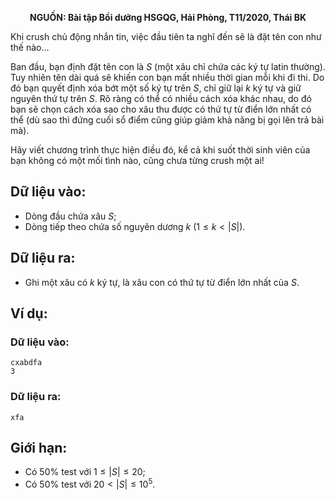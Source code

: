**<center>NGUỒN: Bài tập Bồi dưỡng HSGQG, Hải Phòng, T11/2020, Thái BK</center>**

Khi crush chủ động nhắn tin, việc đầu tiên ta nghĩ đến sẽ là đặt tên con như thế nào...

Ban đầu, bạn định đặt tên con là $S$ (một xâu chỉ chứa các ký tự latin thường). Tuy nhiên tên dài quá sẽ khiến con bạn mất nhiều thời gian mỗi khi đi thi. Do đó bạn quyết định xóa bớt một số ký tự trên $S$, chỉ giữ lại $k$ ký tự và giữ nguyên thứ tự trên $S$. Rõ ràng có thể có nhiều cách xóa khác nhau, do đó bạn sẽ chọn cách xóa sao cho xâu thu được có thứ tự từ điển lớn nhất có thể (dù sao thì đứng cuối sổ điểm cũng giúp giảm khả năng bị gọi lên trả bài mà).

Hãy viết chương trình thực hiện điều đó, kể cả khi suốt thời sinh viên của bạn không có một mối tình nào, cũng chưa từng crush một ai!

## Dữ liệu vào:
- Dòng đầu chứa xâu $S$;
- Dòng tiếp theo chứa số nguyên dương $k\ (1 ≤ k < |S|)$.

## Dữ liệu ra:
- Ghi một xâu có $k$ ký tự, là xâu con có thứ tự từ điển lớn nhất của $S$.

## Ví dụ:
### Dữ liệu vào:
```
cxabdfa
3
```

### Dữ liệu ra:
```
xfa
```

## Giới hạn:
- Có $50\%$ test với $1 ≤ |S| ≤ 20$;
- Có $50\%$ test với $20 < |S| ≤ 10^5$.